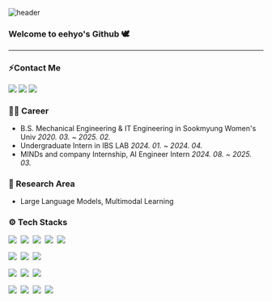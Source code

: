 ![header](https://capsule-render.vercel.app/api?type=waving&height=200&color=gradient&text=EEHYO's%20Github&descAlignY=35&descAlign=66&fontSize=49&fontAlign=73&fontAlignY=40&textBg=false)

### Welcome to eehyo's Github 🕊️ 

---
### ⚡Contact Me
<p>
<a href="https://github.com/eehyo"><img src="https://img.shields.io/badge/Github-181717?style=flat-square&logo=Github&logoColor=white"/></a>
<a href="mailto:ihj0518@sookmyung.ac.kr"><img src="https://img.shields.io/badge/Gmail-EA4335?style=flat-square&logo=Gmail&logoColor=white"/></a>
<a href="https://www.linkedin.com/in/hyojung-lee-557890327/"><img src="https://img.shields.io/badge/-LinkedIn-0A66C2?style=flat-square&logo=Linkedin&logoColor=white)"/></a>
</p>

### 👩‍💻 Career
- B.S. Mechanical Engineering & IT Engineering in Sookmyung Women's Univ *2020. 03. ~ 2025. 02.*
- Undergraduate Intern in IBS LAB *2024. 01. ~ 2024. 04.*
- MINDs and company Internship, AI Engineer Intern *2024. 08. ~ 2025. 03.*

### 🔬 Research Area
- Large Language Models, Multimodal Learning
  
### ⚙️ Tech Stacks
<img src="https://img.shields.io/badge/Python-3776AB?style=flat-square&logo=Python&logoColor=white"/></a>&nbsp;
<img src="https://img.shields.io/badge/PyTorch-EE4C2C?style=flat-square&logo=PyTorch&logoColor=white"/></a>&nbsp;
<img src="https://img.shields.io/badge/pandas-150458?style=flat-square&logo=pandas&logoColor=white"/></a>&nbsp;
<img src="https://img.shields.io/badge/TensorFlow-FF6F00?style=flat-square&logo=TensorFlow&logoColor=white"/></a>&nbsp;
<img src="https://img.shields.io/badge/scikit--learn-F7931E?style=flat-square&logo=scikit-learn&logoColor=white"/></a>&nbsp;

<img src="https://img.shields.io/badge/C-A8B9CC?style=flat-square&logo=C&logoColor=white"/></a>&nbsp;
<img src="https://img.shields.io/badge/JavaScript-F7DF1E?style=flat-square&logo=JavaScript&logoColor=white"/></a>&nbsp;
<img src="https://img.shields.io/badge/MySQL-4479A1?style=flat-square&logo=MySQL&logoColor=white"/></a>&nbsp;

<img src="https://img.shields.io/badge/Node.js-339933?style=flat-square&logo=Node.js&logoColor=white"/></a>&nbsp;
<img src="https://img.shields.io/badge/FastAPI-009688?style=flat-square&logo=FastAPI&logoColor=white"/></a>&nbsp;
<img src="https://img.shields.io/badge/Flask-000000?style=flat-square&logo=Flask&logoColor=white"/></a>&nbsp;

<img src="https://img.shields.io/badge/OpenAI-412991?style=flat-square&logo=OpenAI&logoColor=white"/></a>&nbsp;
<img src="https://img.shields.io/badge/LangChain-1C3C3C?style=flat-square&logo=LangChain&logoColor=white"/></a>&nbsp;
<img src="https://img.shields.io/badge/HuggingFace-FFD21E?style=flat-square&logo=HuggingFace&logoColor=white"/></a>&nbsp;
<img src="https://img.shields.io/badge/Docker-2496ED?style=flat-square&logo=Docker&logoColor=white"/></a>&nbsp;


